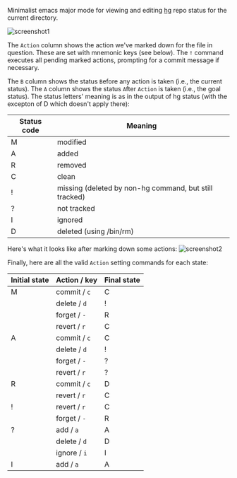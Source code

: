 Minimalist emacs major mode for viewing and editing
[hg](http://mercurial.selenic.com) repo status for the current
directory.

![screenshot1](https://bitbucket.org/rnml/hg-status-mode/raw/tip/screenshot1.png)

The `Action` column shows the action we've marked down for the file in
question.  These are set with mnemonic keys (see below).  The `!`
command executes all pending marked actions, prompting for a commit
message if necessary.

The `B` column shows the status `B`efore any action is taken (i.e.,
the current status).  The `A` column shows the status `A`fter `Action`
is taken (i.e., the goal status).  The status letters' meaning is as
in the output of hg status (with the excepton of D which doesn't apply
there):

  | Status code  | Meaning                                                   |
  | ------------ | --------------------------------------------------------- |
  |   M          | modified                                                  |
  |   A          | added                                                     |
  |   R          | removed                                                   |
  |   C          | clean                                                     |
  |   !          | missing (deleted by non-hg command, but still tracked)    |
  |   ?          | not tracked                                               |
  |   I          | ignored                                                   |
  |   D          | deleted (using /bin/rm)                                   |
  
Here's what it looks like after marking down some actions:
![screenshot2](https://bitbucket.org/rnml/hg-status-mode/raw/tip/screenshot2.png)

Finally, here are all the valid `Action` setting commands for each
state:

  | Initial state | Action / key  | Final state  |
  | ------------- | ------------- | ------------ |
  |   M           | commit / `c`  |   C          |
  |               | delete / `d`  |   !          |
  |               | forget / `-`  |   R          |
  |               | revert / `r`  |   C          |
  |   A           | commit / `c`  |   C          |
  |               | delete / `d`  |   !          |
  |               | forget / `-`  |   ?          |
  |               | revert / `r`  |   ?          |
  |   R           | commit / `c`  |   D          |
  |               | revert / `r`  |   C          |
  |   !           | revert / `r`  |   C          |
  |               | forget / `-`  |   R          |
  |   ?           | add / `a`     |   A          |
  |               | delete / `d`  |   D          |
  |               | ignore / `i`  |   I          |
  |   I           | add / `a`     |   A          |
